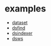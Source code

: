 
# examples

+ [dataset](dataset/)
+ [dsfind](dsfind/)
+ [dsindexer](dsindexer/)
+ [dsws](dsws/)
















































































